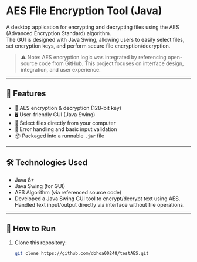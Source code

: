 # AES File Encryption Tool (Java)

A desktop application for encrypting and decrypting files using the AES (Advanced Encryption Standard) algorithm.  
The GUI is designed with Java Swing, allowing users to easily select files, set encryption keys, and perform secure file encryption/decryption.

> ⚠ Note: AES encryption logic was integrated by referencing open-source code from GitHub. This project focuses on interface design, integration, and user experience.

---

## 🔧 Features

- 🔐 AES encryption & decryption (128-bit key)
- 🖥️ User-friendly GUI (Java Swing)
- 📁 Select files directly from your computer
- 🧪 Error handling and basic input validation
- 📦 Packaged into a runnable `.jar` file

---

## 🛠 Technologies Used

- Java 8+
- Java Swing (for GUI)
- AES Algorithm (via referenced source code)
- Developed a Java Swing GUI tool to encrypt/decrypt text using AES.  
Handled text input/output directly via interface without file operations.

---

## 🚀 How to Run

1. Clone this repository:
   ```bash
   git clone https://github.com/dohoa00248/testAES.git
